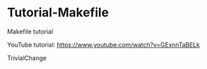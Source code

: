 # Tutorial-Makefile
Makefile tutorial

YouTube tutorial:
https://www.youtube.com/watch?v=GExnnTaBELk

TrivialChange
